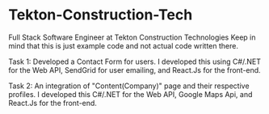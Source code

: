 # Tekton-Construction-Tech
Full Stack Software Engineer at Tekton Construction Technologies
Keep in mind that this is just example code and not actual code written there.

Task 1: Developed a Contact Form for users. I developed this using C#/.NET for the Web API, SendGrid for user emailing, and React.Js for the front-end. 

Task 2: An integration of "Content(Company)" page and their respective profiles. I developed this C#/.NET for the Web API, Google Maps Api, and React.Js for the front-end. 
